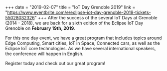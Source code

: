 +++
date = "2019-02-07"
title = "IoT Day Grenoble 2019"
link = "https://www.eventbrite.com/e/eclipse-iot-day-grenoble-2019-tickets-55028032326"
+++
After the success of the several IoT Days at Grenoble (2014 - 2018), we are back for a sixth edition of the Eclipse IoT Day Grenoble on **February 19th, 2019**.

For this one day event, we have a great program that includes topics around Edge Computing, Smart cities, IoT in Space, Connected cars, as well as the Eclipse IoT core technologies. As we have several international speakers, the conference will happen in English.

Register today and check out our great program!